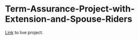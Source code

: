 # Term-Assurance-Project-with-Extension-and-Spouse-Riders

[Link](https://karuhanga.github.io/Term-Assurance-Project-with-Extension-and-Spouse-Riders/) to live project.
